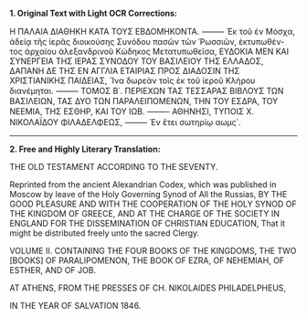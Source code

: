 **1. Original Text with Light OCR Corrections:**

Η ΠΑΛΑΙΑ
ΔΙΑΘΗΚΗ
ΚΑΤΑ ΤΟΥΣ ΕΒΔΟΜΗΚΟΝΤΑ.
⸻
Ἐκ τοῦ ἐν Μόσχα, ἀδείᾳ τῆς ἱερᾶς διοικούσης
Συνόδου πασῶν τῶν Ῥωσσιῶν, ἐκτυπωθέν-
τος ἀρχαίου ἀλεξανδρινοῦ Κώδηκος
Μετατυπωθεῖσα,
ΕΥΔΟΚΙΑ ΜΕΝ ΚΑΙ ΣΥΝΕΡΓΕΙΑ ΤΗΣ
ΙΕΡΑΣ ΣΥΝΟΔΟΥ ΤΟΥ ΒΑΣΙΛΕΙΟΥ
ΤΗΣ ΕΛΛΑΔΟΣ,
ΔΑΠΑΝΗ ΔΕ
ΤΗΣ ΕΝ ΑΓΓΛΙΑ ΕΤΑΙΡΙΑΣ ΠΡΟΣ ΔΙΑΔΟΣΙΝ
ΤΗΣ ΧΡΙΣΤΙΑΝΙΚΗΣ ΠΑΙΔΕΙΑΣ,
Ἵνα δωρεὰν τοῖς ἐκ τοῦ ἱεροῦ Κλήρου διανέμηται.
⸻
ΤΟΜΟΣ Β΄.
ΠΕΡΙΕΧΩΝ ΤΑΣ ΤΕΣΣΑΡΑΣ ΒΙΒΛΟΥΣ ΤΩΝ ΒΑΣΙΛΕΙΩΝ, ΤΑΣ ΔΥΟ
ΤΩΝ ΠΑΡΑΛΕΙΠΟΜΕΝΩΝ, ΤΗΝ ΤΟΥ ΕΣΔΡΑ, ΤΟΥ
ΝΕΕΜΙΑ, ΤΗΣ ΕΣΘΗΡ, ΚΑΙ ΤΟΥ ΙΩΒ.
⸻
ΑΘΗΝΗΣΙ,
ΤΥΠΟΙΣ Χ. ΝΙΚΟΛΑΪΔΟΥ ΦΙΛΑΔΕΛΦΕΩΣ,
⸻
Ἐν ἔτει σωτηρίῳ αωμς΄.

---

**2. Free and Highly Literary Translation:**

THE OLD TESTAMENT
ACCORDING TO THE SEVENTY.

Reprinted from the ancient Alexandrian Codex,
which was published in Moscow by leave of the Holy Governing Synod of All the Russias,
BY THE GOOD PLEASURE AND WITH THE COOPERATION
OF THE HOLY SYNOD OF THE KINGDOM OF GREECE,
AND AT THE CHARGE OF
THE SOCIETY IN ENGLAND FOR THE DISSEMINATION
OF CHRISTIAN EDUCATION,
That it might be distributed freely unto the sacred Clergy.

VOLUME II.
CONTAINING THE FOUR BOOKS OF THE KINGDOMS, THE TWO [BOOKS]
OF PARALIPOMENON, THE BOOK OF EZRA, OF NEHEMIAH,
OF ESTHER, AND OF JOB.

AT ATHENS,
FROM THE PRESSES OF CH. NIKOLAIDES PHILADELPHEUS,

IN THE YEAR OF SALVATION 1846.